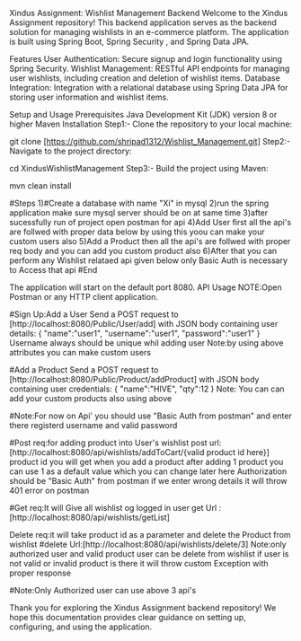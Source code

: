 Xindus Assignment: Wishlist Management Backend
Welcome to the Xindus Assignment repository! This backend application serves as the backend solution for managing wishlists in an e-commerce platform. The application is built using Spring Boot, Spring Security , and Spring Data JPA.

Features
User Authentication: Secure signup and login functionality using Spring Security.
Wishlist Management: RESTful API endpoints for managing user wishlists, including creation and deletion of wishlist items.
Database Integration: Integration with a relational database using Spring Data JPA for storing user information and wishlist items.

Setup and Usage
Prerequisites
Java Development Kit (JDK) version 8 or higher
Maven
Installation
Step1:- Clone the repository to your local machine:

git clone [https://github.com/shripad1312/Wishlist_Management.git]
Step2:- Navigate to the project directory:

cd XindusWishlistManagement
Step3:- Build the project using Maven:

mvn clean install


#Steps
1)#Create a database with name "Xi" in mysql
2)run the spring application make sure  mysql server should be on at same time
3)after sucessfully run of project open postman for api 
4)Add User first all the api's are follwed with proper data below by using this yoou can make your custom users also
5)Add a Product then all the api's are follwed with proper req body and you can add you custom product also
6)After that you can perform any Wishlist relataed api given below only Basic Auth is necessary to Access that api
#End

The application will start on the default port 8080.
API Usage
NOTE:Open Postman or any HTTP client application.

#Sign Up:Add a User
Send a POST request to [http://localhost:8080/Public/User/add] with JSON body containing user details:
{
"name":"user1",
"username":"user1",
"password":"user1"
}
Username always should be unique whil adding user
Note:by using above attributes you can make custom users

#Add a Product
Send a POST request to [http://localhost:8080/Public/Product/addProduct] with JSON body containing user credentials:
{
"name":"HIVE",
"qty":12
}
Note: You can can add your custom products also using above

#Note:For now on Api' you should use "Basic Auth from postman" and enter there registerd username and valid password

#Post req:for adding product into User's wishlist
post url:[http://localhost:8080/api/wishlists/addToCart/{valid product id here}]
product id you will get when you add a product after adding 1 product you can use 1 as a default value which you can change later
here Authorization should be "Basic Auth" from postman if we enter wrong details it will throw 401 error on postman

#Get req:It will Give all wishlist og logged in user
get Url :[http://localhost:8080/api/wishlists/getList]

Delete req:it will take product id as a parameter and delete the Product from wishlist
#delete Url:[http://localhost:8080/api/wishlists/delete/3]
Note:only authorized user and valid product user can be delete from wishlist if user is not valid or invalid product is there it will throw custom Exception with proper response

#Note:Only Authorized user can use above 3 api's

Thank you for exploring the Xindus Assignment backend repository! We hope this documentation provides clear guidance on setting up, configuring, and using the application.

